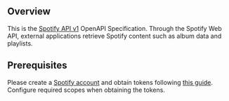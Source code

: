 ## Overview

This is the [Spotify API v1](https://developer.spotify.com/documentation/web-api/) OpenAPI Specification.  Through the Spotify Web API, external applications retrieve Spotify content such as album data and playlists.
## Prerequisites

  Please create a [Spotify account](www.spotify.com) and obtain tokens following [this guide](https://developer.spotify.com/documentation/general/guides/authorization-guide/). Configure required scopes when obtaining the tokens.

